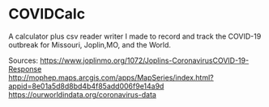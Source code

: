 # COVIDCalc
A calculator plus csv reader writer I made to record and track the COVID-19 outbreak for Missouri, Joplin,MO, and the World.

Sources: https://www.joplinmo.org/1072/Joplins-CoronavirusCOVID-19-Response  
         http://mophep.maps.arcgis.com/apps/MapSeries/index.html?appid=8e01a5d8d8bd4b4f85add006f9e14a9d  
         https://ourworldindata.org/coronavirus-data  
